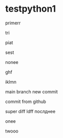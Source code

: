 # testpython1


primerr


tri


piat

sest

nonee

ghf

iklmn


main branch new commit


commit from github

super diff
ldff
послднее

onee

twooo